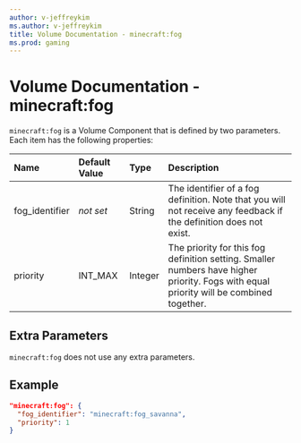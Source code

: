 ```yaml
---
author: v-jeffreykim
ms.author: v-jeffreykim
title: Volume Documentation - minecraft:fog
ms.prod: gaming
---
```


# Volume Documentation -  minecraft:fog

`minecraft:fog` is a Volume Component that is defined by two parameters. Each item has the following properties:

| Name| Default Value| Type| Description |
|:----------|:----------|:----------|:----------|
| fog_identifier| *not set*| String| The identifier of a fog definition. Note that you will not receive any feedback if the definition does not exist. |
| priority| INT_MAX| Integer| The priority for this fog definition setting. Smaller numbers have higher priority. Fogs with equal priority will be combined together. |

## Extra Parameters

`minecraft:fog` does not use any extra parameters.

## Example

```json
"minecraft:fog": {
  "fog_identifier": "minecraft:fog_savanna",
  "priority": 1
}
```
